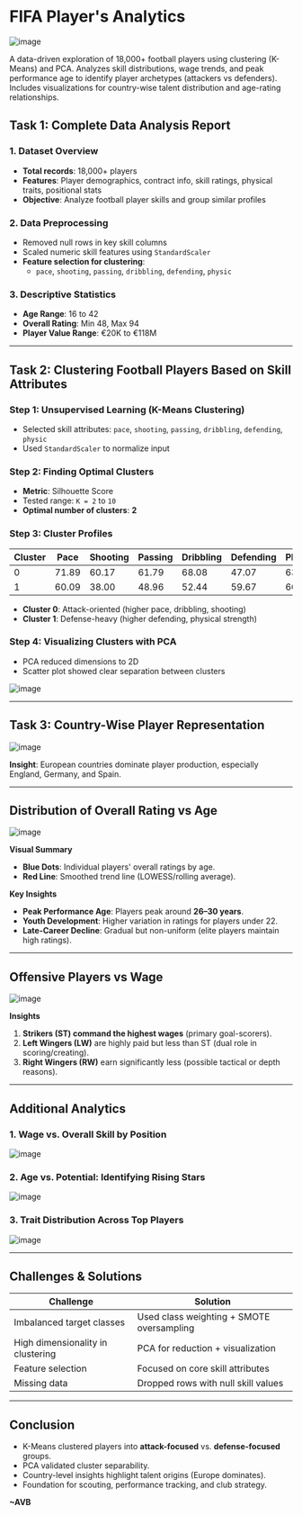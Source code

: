 # FIFA Player's Analytics

![image](https://github.com/user-attachments/assets/554a3d3e-ed85-4998-8706-0886aacbaf0b)


A data-driven exploration of 18,000+ football players using clustering (K-Means) and PCA. Analyzes skill distributions, wage trends, and peak performance age to identify player archetypes (attackers vs defenders). Includes visualizations for country-wise talent distribution and age-rating relationships.

## **Task 1: Complete Data Analysis Report**  

### **1. Dataset Overview**  
- **Total records**: 18,000+ players  
- **Features**: Player demographics, contract info, skill ratings, physical traits, positional stats  
- **Objective**: Analyze football player skills and group similar profiles  

### **2. Data Preprocessing**  
- Removed null rows in key skill columns  
- Scaled numeric skill features using `StandardScaler`  
- **Feature selection for clustering**:  
  - `pace`, `shooting`, `passing`, `dribbling`, `defending`, `physic`  

### **3. Descriptive Statistics**  
- **Age Range**: 16 to 42  
- **Overall Rating**: Min 48, Max 94  
- **Player Value Range**: €20K to €118M  

---  

## **Task 2: Clustering Football Players Based on Skill Attributes**  

### **Step 1: Unsupervised Learning (K-Means Clustering)**  
- Selected skill attributes: `pace`, `shooting`, `passing`, `dribbling`, `defending`, `physic`  
- Used `StandardScaler` to normalize input  

### **Step 2: Finding Optimal Clusters**  
- **Metric**: Silhouette Score  
- Tested range: `K = 2` to `10`  
- **Optimal number of clusters**: **2**  

### **Step 3: Cluster Profiles**  

| Cluster | Pace  | Shooting | Passing | Dribbling | Defending | Physic |  
|---------|-------|----------|---------|-----------|-----------|--------|  
| 0       | 71.89 | 60.17    | 61.79   | 68.08     | 47.07     | 63.73  |  
| 1       | 60.09 | 38.00    | 48.96   | 52.44     | 59.67     | 66.95  |  

- **Cluster 0**: Attack-oriented (higher pace, dribbling, shooting)  
- **Cluster 1**: Defense-heavy (higher defending, physical strength)  

### **Step 4: Visualizing Clusters with PCA**  
- PCA reduced dimensions to 2D  
- Scatter plot showed clear separation between clusters  

![image](https://github.com/user-attachments/assets/60e2c59c-1301-4e99-a423-af4c12b2dacc)
  

---  

## **Task 3: Country-Wise Player Representation**  

![image](https://github.com/user-attachments/assets/ed433462-b3b7-4861-9421-8280a74368d2)

**Insight**: European countries dominate player production, especially England, Germany, and Spain.  

---  

## **Distribution of Overall Rating vs Age**  

![image](https://github.com/user-attachments/assets/05aebe68-aa43-4661-b5b1-1f5e50aaf945)

**Visual Summary**  
- **Blue Dots**: Individual players' overall ratings by age.  
- **Red Line**: Smoothed trend line (LOWESS/rolling average).  

**Key Insights**  
- **Peak Performance Age**: Players peak around **26–30 years**.  
- **Youth Development**: Higher variation in ratings for players under 22.  
- **Late-Career Decline**: Gradual but non-uniform (elite players maintain high ratings).  

---  

## **Offensive Players vs Wage**  

![image](https://github.com/user-attachments/assets/7c4278e1-72db-4bf9-b851-4ec0978e7cdf)

**Insights**  
1. **Strikers (ST) command the highest wages** (primary goal-scorers).  
2. **Left Wingers (LW)** are highly paid but less than ST (dual role in scoring/creating).  
3. **Right Wingers (RW)** earn significantly less (possible tactical or depth reasons).  

---  

## **Additional Analytics**  

### **1. Wage vs. Overall Skill by Position**  
![image](https://github.com/user-attachments/assets/e797d0b4-1831-4cbd-b79b-81aac3dc2d55)

### **2. Age vs. Potential: Identifying Rising Stars**  
![image](https://github.com/user-attachments/assets/46e62732-e809-4dd5-9ec9-611d23f57a77)
 

### **3. Trait Distribution Across Top Players**  
![image](https://github.com/user-attachments/assets/a721cb23-33ba-494c-92f0-a3f6f75b05e8)

---  

## **Challenges & Solutions**  
| Challenge                        | Solution                                  |  
|----------------------------------|-------------------------------------------|  
| Imbalanced target classes        | Used class weighting + SMOTE oversampling |  
| High dimensionality in clustering | PCA for reduction + visualization         |  
| Feature selection                | Focused on core skill attributes          |  
| Missing data                     | Dropped rows with null skill values       |  

---  

## **Conclusion**  
- K-Means clustered players into **attack-focused** vs. **defense-focused** groups.  
- PCA validated cluster separability.  
- Country-level insights highlight talent origins (Europe dominates).  
- Foundation for scouting, performance tracking, and club strategy.  

 **~AVB**
